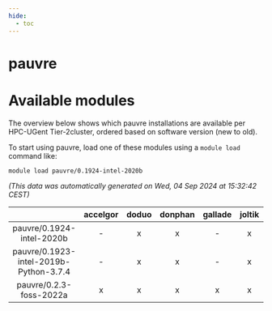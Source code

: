 ```yaml
---
hide:
  - toc
---
```


pauvre
======

# Available modules


The overview below shows which pauvre installations are available per HPC-UGent Tier-2cluster, ordered based on software version (new to old).

To start using pauvre, load one of these modules using a `module load` command like:

```shell
module load pauvre/0.1924-intel-2020b
```

*(This data was automatically generated on Wed, 04 Sep 2024 at 15:32:42 CEST)*  

| |accelgor|doduo|donphan|gallade|joltik|shinx|skitty|
| :---: | :---: | :---: | :---: | :---: | :---: | :---: | :---: |
|pauvre/0.1924-intel-2020b|-|x|x|-|x|-|x|
|pauvre/0.1923-intel-2019b-Python-3.7.4|-|x|x|-|x|-|x|
|pauvre/0.2.3-foss-2022a|x|x|x|x|x|-|x|
